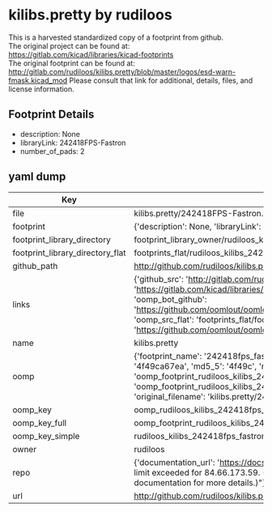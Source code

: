 # kilibs.pretty by rudiloos  
This is a harvested standardized copy of a footprint from github.  
The original project can be found at:  
https://gitlab.com/kicad/libraries/kicad-footprints  
The original footprint can be found at:
http://gitlab.com/rudiloos/kilibs.pretty/blob/master/logos/esd-warn-fmask.kicad_mod
Please consult that link for additional, details, files, and license information.  
## Footprint Details
* description: None  
* libraryLink: 242418FPS-Fastron  
* number_of_pads: 2  
## yaml dump  
| Key | Value |  
| --- | --- |  
| file | kilibs.pretty/242418FPS-Fastron.kicad_mod |  
| footprint | {'description': None, 'libraryLink': '242418FPS-Fastron', 'number_of_pads': 2} |  
| footprint_library_directory | footprint_library_owner/rudiloos_kilibs.pretty |  
| footprint_library_directory_flat | footprints_flat/rudiloos_kilibs_242418fps_fastron/working |  
| github_path | http://github.com/rudiloos/kilibs.pretty/blob/master/242418FPS-Fastron.kicad_mod |  
| links | {'github_src': 'http://gitlab.com/rudiloos/kilibs.pretty/blob/master/logos/esd-warn-fmask.kicad_mod', 'github_src_repo': 'https://gitlab.com/kicad/libraries/kicad-footprints', 'oomp_bot': 'footprints/rudiloos_kilibs_242418fps_fastron/working', 'oomp_bot_github': 'https://github.com/oomlout/oomlout_oomp_footprint_bot/tree/main/footprints/rudiloos_kilibs_242418fps_fastron/working', 'oomp_src_flat': 'footprints_flat/footprints_flat/rudiloos_kilibs_242418fps_fastron/working', 'oomp_src_flat_github': 'https://github.com/oomlout/oomlout_oomp_footprint_src/tree/main/footprints_flat/rudiloos_kilibs_242418fps_fastron/working'} |  
| name | kilibs.pretty |  
| oomp | {'footprint_name': '242418fps_fastron', 'library_name': 'kilibs', 'md5': '4f49ca67eaa5fe09cba1cee0f13a5014', 'md5_10': '4f49ca67ea', 'md5_5': '4f49c', 'md5_6': '4f49ca', 'oomp_key': 'oomp_rudiloos_kilibs_242418fps_fastron', 'oomp_key_extra': 'oomp_footprint_rudiloos_kilibs_242418fps_fastron', 'oomp_key_full': 'oomp_footprint_rudiloos_kilibs_242418fps_fastron_4f49ca', 'oomp_key_simple': 'rudiloos_kilibs_242418fps_fastron', 'original_filename': 'kilibs.pretty/242418FPS-Fastron.kicad_mod', 'owner_name': 'rudiloos'} |  
| oomp_key | oomp_rudiloos_kilibs_242418fps_fastron |  
| oomp_key_full | oomp_footprint_rudiloos_kilibs_242418fps_fastron |  
| oomp_key_simple | rudiloos_kilibs_242418fps_fastron |  
| owner | rudiloos |  
| repo | {'documentation_url': 'https://docs.github.com/rest/overview/resources-in-the-rest-api#rate-limiting', 'message': "API rate limit exceeded for 84.66.173.59. (But here's the good news: Authenticated requests get a higher rate limit. Check out the documentation for more details.)"} |  
| url | http://github.com/rudiloos/kilibs.pretty |  

